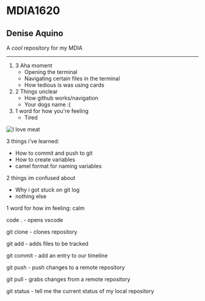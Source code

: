# MDIA1620
Denise Aquino
-----
A *cool* repository for my MDIA 

---------
1. 3 Aha moment
   - Opening the terminal
   - Navigating certain files in the terminal
   - How tedious is was using cards
2. 2 Things unclear
   - How github works/navigation
   - Your dogs name :(
3. 1 word for how you're feeling
   - Tired

![I love meat](https://th.bing.com/th/id/OIP.OarOrQNX6sjo_CBrly5B8QHaEK?rs=1&pid=ImgDetMain)


3 things i've learned:
- How to commit and push to git
- How to create variables
- camel format for naming variables

2 things im confused about
- Why i got stuck on git log
- nothing else 

1 word for how im feeling: calm



code . - opens vscode

git clone - clones repository

git add - adds files to be tracked

git commit - add an entry to our timeline

git push - push changes to a remote repository

git pull - grabs changes from a remote repository

git status - tell me the current status of my local repository



